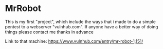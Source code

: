 # MrRobot
This is my first "project", which include the ways that i made to do a simple pentest to a webserver "vulnhub.com".
If anyone have a better way of doing things please contact me thanks in advance

Link to that machine: https://www.vulnhub.com/entry/mr-robot-1,151/
